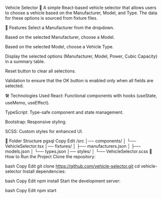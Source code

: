 Vehicle Selector 🚗
A simple React-based vehicle selector that allows users to choose a vehicle based on the Manufacturer, Model, and Type. The data for these options is sourced from fixture files.

🔧 Features
Select a Manufacturer from the dropdown.

Based on the selected Manufacturer, choose a Model.

Based on the selected Model, choose a Vehicle Type.

Display the selected options (Manufacturer, Model, Power, Cubic Capacity) in a summary table.

Reset button to clear all selections.

Validation to ensure that the OK button is enabled only when all fields are selected.

🛠️ Technologies Used
React: Functional components with hooks (useState, useMemo, useEffect).

TypeScript: Type-safe component and state management.

Bootstrap: Responsive styling.

SCSS: Custom styles for enhanced UI.

📁 Folder Structure
pgsql
Copy
Edit
/src
│── components/
│   └── VehicleSelector.tsx
│── fixtures/
│   ├── manufacturers.json
│   ├── models.json
│   └── types.json
│── styles/
│   └── VehicleSelector.scss
🚀 How to Run the Project
Clone the repository:

bash
Copy
Edit
git clone https://github.com/vehicle-selector.git
cd vehicle-selector
Install dependencies:

bash
Copy
Edit
npm install
Start the development server:

bash
Copy
Edit
npm start
